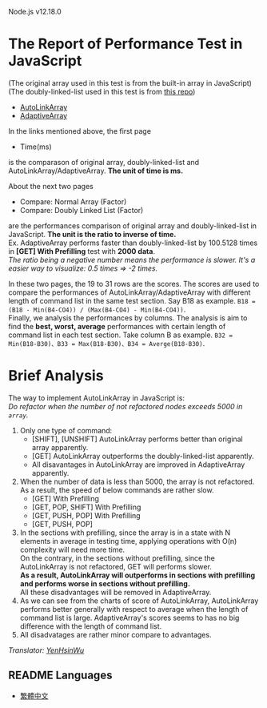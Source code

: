 Node.js v12.18.0  

# The Report of Performance Test in JavaScript
(The original array used in this test is from the built-in array in JavaScript)  
(The doubly-linked-list used in this test is from [this repo](https://github.com/jasonsjones/doubly-linked-list))  

* [AutoLinkArray](https://docs.google.com/spreadsheets/d/1BD9gHeoGC48EA0i1AbdahxI_zEBVmSjZAeOJUYpxKP4/edit?usp=sharing)
* [AdaptiveArray](https://docs.google.com/spreadsheets/d/1z5rMht8dqc3bMp_eS2LW20jr-XR3ADW8Iw7a85ZbWk0/edit?usp=sharing)

In the links mentioned above, the first page
* Time(ms)  

is the comparason of original array, doubly-linked-list and AutoLinkArray/AdaptiveArray. **The unit of time is ms.**

About the next two pages
* Compare: Normal Array (Factor)
* Compare: Doubly Linked List (Factor)  

are the performances comparison of original array and doubly-linked-list in JavaScript. **The unit is the ratio to inverse of time.**  
Ex. AdaptiveArray performs faster than doubly-linked-list by 100.5128 times in **\[GET\] With Prefilling** test with **2000 data**.  
*The ratio being a negative number means the performance is slower. It's a easier way to visualize: 0.5 times => -2 times.*

In these two pages, the 19 to 31 rows are the scores. The scores are used to compare the performances of AutoLinkArray/AdaptiveArray with different length of command list in the same test section. Say B18 as example. `B18 = (B18 - Min(B4-CO4)) / (Max(B4-CO4) - Min(B4-CO4))`.  
Finally, we analysis the performances by columns. The analysis is aim to find the **best, worst, average** performances with certain length of command list in each test section. Take column B as example. `B32 = Min(B18-B30)、B33 = Max(B18-B30)、B34 = Averge(B18-B30)`.  

# Brief Analysis
The way to implement AutoLinkArray in JavaScript is:  
*Do refactor when the number of not refactored nodes exceeds 5000 in `array`.*  
1. Only one type of command:
    * \[SHIFT\], \[UNSHIFT\] AutoLinkArray performs better than original array apparently.
    * \[GET\] AutoLinkArray outperforms the doubly-linked-list apparently.
    * All disavantages in AutoLinkArray are improved in AdaptiveArray apparently.
2. When the number of data is less than 5000, the array is not refactored. As a result, the speed of below commands are rather slow.
    * \[GET\] With Prefilling
    * \[GET, POP, SHIFT\] With Prefilling
    * \[GET, PUSH, POP\] With Prefilling
    * \[GET, PUSH, POP\]
3. In the sections with prefilling, since the array is in a state with N elements in average in testing time, applying operations with O(n) complexity will need more time.  
On the contrary, in the sections without prefilling, since the AutoLinkArray is not refactored, GET will performs slower.  
**As a result, AutoLinkArray will outperforms in sections with prefilling and performs worse in sections without prefilling.**  
All these disadvantages will be removed in AdaptiveArray.
4. As we can see from the charts of score of AutoLinkArray, AutoLinkArray performs better generally with respect to average when the length of command list is large. AdaptiveArray's scores seems to has no big difference with the length of command list.
5. All disadvatages are rather minor compare to advantages.  

*Translator: [YenHsinWu](https://gitlab.com/YenHsinWu)*  

README Languages
---
* [繁體中文](https://github.com/immortalmice/LinkArray/blob/master/Javascript/README-zh.md)  
